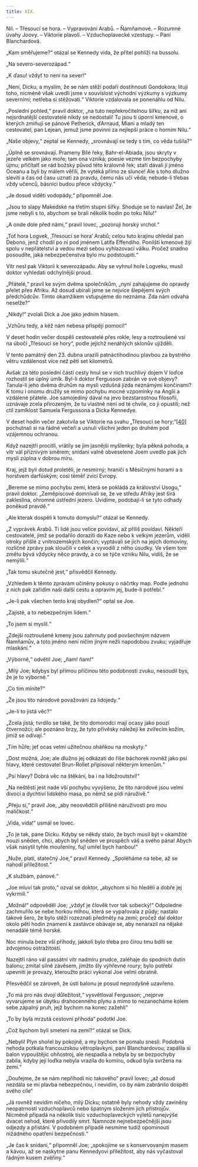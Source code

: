 ```yaml
---
title: XIX.
---
```


Nil. – Třesoucí se hora. – Vypravování Arabů. – Ňamňamové. – Rozumné úvahy Joovy. – Viktorie plavolí. – Vzduchoplavecké vzestupy. – Paní Blanchardová.

„Kam směřujeme?“ otázal se Kennedy vida, že přítel pohlíží na bussolu.

„Na severo-severozápad.“

„K ďasu! vždyť to není na sever!“

„Není, Dicku, a myslím, že se nám stěží podaří dostihnouti Gondokora; lituji toho, nicméně však uvedli jsme v souvislost východní výzkumy s výzkumy severními; netřeba si stěžovati.“ Viktorie vzdalovala se ponenáhlu od Nilu.

„Poslední pohled,“ pravil doktor, „na tuto nepřekročitelnou šířku, za niž ani nejsrdnatější cestovatelé nikdy se nedostali! Tu jsou ti úporní kmenové, o kterých zmiňují se pánové Petherick, ďArnaud, Miani a mladý ten cestovatel, pan Lejean, jemuž jsme povinni za nejlepší práce o horním Nilu.“

„Naše objevy,“ zeptal se Kennedy, „srovnávají se tedy s tím, co věda tušila?“

„Úplně se srovnávají. Prameny Bílé řeky, Bahr-el-Abiada, jsou skryty v jezeře velkém jako moře; tam ona vzniká; poesie vezme tím bezpochyby újmu; přičítalť se rád božský původ této královně řek; staří dávali jí jméno Oceanu a byli by málem věřili, že vytéká přímo ze slunce! Ale s toho dlužno sleviti a čas od času uznati za pravdu, čemu nás učí věda; nebude-li třebas vždy učenců, básníci budou přece vždycky.“

„Je dosud viděti vodopády,“ připomněl Joe.

„Jsou to slapy Makedské na třetím stupni šířky. Shoduje se to navlas! Žel, že jsme nebyli s to, abychom se brali několik hodin po toku Nilu!“

„A onde dole před námi,“ pravil lovec, „pozoruji horský vrchol.“

„Toť hora Logvek, ‚Třesoucí se hora‘ Arabů; celou tuto krajinu ohledal pan Debono, jenž chodil po ní pod jménem Latifa Effendiho. Ponilští kmenové žijí spolu v nepřátelství a vedou mezi sebou vyhlazovací válku. Pročež snadno posoudíte, jaká nebezpečenstva bylo mu podstoupiti.“

Vítr nesl pak Viktorii k severozápadu. Aby se vyhnul hoře Logveku, musil doktor vyhledati odchylnější proud.

„Přátelé,“ pravil ke svým dvěma společníkům, „nyní zahajujeme do opravdy přelet přes Afriku. Až dosud ubírali jsme se nejvíce šlepějemi svých předchůdcův. Tímto okamžikem vstupujeme do neznáma. Zda nám odvaha neselže?“

„Nikdy!“ zvolali Dick a Joe jako jedním hlasem.

„Vzhůru tedy, a kéž nám nebesa přispějí pomocí!“

V deset hodin večer dospěli cestovatelé přes rokle, lesy a roztroušené vsi na úbočí „Třesoucí se hory“, podle jejíchž nenáhlých sklonův ujížděli.

V tento památný den 23. dubna urazili patnáctihodinou plavbou za bystrého větru vzdálenost více než pěti set kilometrů.

Avšak za této poslední části cesty hnul se v nich truchlivý dojem V loďce rozhostil se úplný úmlk. Byl-li doktor Fergusson zabrán ve své objevy? Tanula-li jeho dvěma druhům na mysli vzdušná jízda neznámými končinami? K tomu i onomu družily se mimo pochybu mocné vzpomínky na Anglii a vzdálené přátele. Joe samojediný dával na jevo bezstarostnou filosofii, uznávaje zcela přirozeným, že tu vlastně není od té chvíle, co ji opustili; než ctil zamlklost Samuela Fergussona a Dicka Kennedye.

V deset hodin večer zakotvila se Viktorie na svahu „Třesoucí se hory;“[\[40\]](./resources/undefined) pochutnali si na řádné večeři a usnuli všichni jeden po druhém pod vzájemnou ochranou.

Když nazejtří procitli, vrátily se jim jasnější myšlenky; byla pěkná pohoda, a vítr vál příznivým směrem; snídaní valně obveselené Joem uvedlo pak jich mysli zúplna v dobrou míru.

Kraj, jejž byli dotud proletěli, je nesmírný; hraničí s Měsíčnými horami a s horstvem darfúským; cosi téměř zvící Evropy.

„Bereme se mimo pochybu zemí, která se pokládá za království Usogu,“ pravil doktor. „Zeměpiscové domnívali se, že ve středu Afriky jest širá zakleslina, ohromné ústřední jezero. Uvidíme, podobají-li se tyto odhady poněkud pravdě.“

„Ale kterak dospěli k tomuto domyslu?“ otázal se Kennedy.

„Z vyprávek Arabů. Ti lidé jsou velice povídaví, až příliš povídaví. Někteří cestovatelé, jimž se podařilo doraziti do Kaze nebo k velkým jezerům, viděli otroky přišlé z vnitrozemských končin; vyptávali se jich na jejich domoviny, rozličné zprávy pak sloučili v celek a vyvodili z něho úsudky. Ve všem tom změtu bývá vždycky něco pravdy, a co se týče vzniku Nilu, vidíš, že se nemýlili.“

„Tak tomu skutečně jest,“ přisvědčil Kennedy.

„Vzhledem k těmto zprávám učiněny pokusy o náčrtky map. Podle jednoho z nich pak zařídím naši další cestu a opravím jej, bude-li potřebí.“

„Je-li pak všechen tento kraj obydlen?“ optal se Joe.

„Zajisté, a to nebezpečným lidem.“

„To jsem si myslil.“

„Zdejší roztroušené kmeny jsou zahrnuty pod povšechným názvem Ňamňamův, a toto jméno není ničím jiným nežli napodobou zvuku; vyjadřuje mlaskání.“

„Výborně,“ odvětil Joe; „ňam! ňam!“

„Milý Joe; kdybys byl přímou příčinou této podobnosti zvuku, nesoudil bys, že je to výborné.“

„Co tím míníte?“

„Že jsou tito národové považováni za lidojedy.“

„Je-li to jistá věc?“

„Zcela jistá; tvrdilo se také, že tito domorodci mají ocasy jako pouzí čtvernožci; ale poznáno brzy, že tyto přívěsky náležejí ke zvířecím kožím, jimiž se odívají.“

„Tím hůře; jeť ocas velmi užitečnou oháňkou na moskyty.“

„Dost možná, Joe; ale dlužno jej odkázati do říše báchorek rovněž jako psí hlavy, které cestovatel Brun-Rollet připisoval některým kmenům.“

„Psí hlavy? Dobrá věc na štěkání, ba i na lidožroutství!“

„Na neštěstí jest nade vší pochybu vyvýšeno, že tito národové jsou velmi divocí a dychtiví lidského masa, po němž se pídí náruživě.“

„Přeju si,“ pravil Joe, „aby neosvědčili přílišné náruživosti pro mou maličkost.“

„Vida, vida!“ usmál se lovec.

„To je tak, pane Dicku. Kdyby se někdy stalo, že bych musil být v okamžité nouzi sněden, chci, abych byl sněden ve prospěch váš a svého pána! Abych však nasytil tyhle mouřeníny, fuj! umřel bych hanbou!“

„Nuže, platí, statečný Joe,“ pravil Kennedy. „Spoléháme na tebe, až se nahodí příležitost.“

„K službám, pánové.“

„Joe mluví tak proto,“ ozval se doktor, „abychom si ho hleděli a dobře jej vykrmili.“

„Možná!“ odpověděl Joe; „vždyť je člověk tvor tak sobecký!“ Odpoledne zachmuřilo se nebe horkou mlhou, která se vypařovala z půdy; nastalo takové šero, že bylo stěží rozeznati předměty na zemi; pročež dal doktor okolo pěti hodin znamení k zastávce obávaje se, aby nenarazil na nějaké nenadálé témě horské.

Noc minula beze vší příhody, jakkoli bylo třeba pro čirou tmu bdíti se zdvojenou ostražitostí.

Nazejtří ráno vál passátní vítr nadmíru prudce, zaléhaje do spodních dutin balonu; zmítal silně závěsem, jímžto šly výhřevné roury; bylo potřebí upevniti je provazy, kteroužto práci vykonal Joe velmi obratně.

Přesvědčil se zároveň, že ústí balonu je posud neprodyšně uzavřeno.

„To má pro nás dvojí důležitost,“ vysvětloval Fergusson; „nejprve vyvarujeme se úbytku drahocenného plynu a mimo to nezanecháme kolem sebe zápalný pruh, jejž bychom na konec zažehli“

„To by byla mrzutá cestovní příhoda“ podotkl Joe.

„Což bychom byli smeteni na zemi?“ otázal se Dick.

„Nebyli! Plyn shořel by pokojně, a my bychom se pomalu snesli. Podobná nehoda potkala francouzskou větroplavkyni, paní Blanchardovou; zapálila si balon vypouštějíc ohňostroj, ale nespadla a nebyla by se bezpochyby zabila, kdyby její loďka nebyla vrazila do komínu, odkud byla svržena na zemi.“

„Doufejme, že se nám nepřihodí nic takového“ pravil lovec; „až dosud nezdála se mi plavba nebezpečnou, i nevidím, co by nám zabránilo dospěti svého cíle“

„Já rovněž nevidím ničeho, milý Dicku; ostatně byly nehody vždy zaviněny neopatrností vzduchoplavců nebo špatným složením jich přístrojův. Nicméně připadá na několik tisíc vzduchoplaveckých výletů nanejvýše dvacet nehod, které přivodily smrt. Namnoze nejnebezpečnější jsou odjezdy a přistání. V podobném případě nesmíme tudíž opominouti nižádného opatření bezpečnosti.“

„Je čas k snídani,“ připomněl Joe; „spokojíme se s konservovaným masem a kávou, až se naskytne panu Kennedyovi příležitost, aby nás vyčastoval řádným kusem zvěřiny.“
